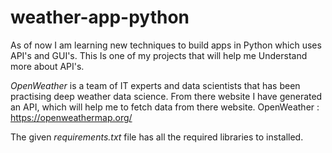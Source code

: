 # weather-app-python
As of now I am learning new techniques to build apps in Python which uses API's and GUI's. This Is one of my projects that will help me Understand more about API's. 

*OpenWeather* is a team of IT experts and data scientists that has been practising deep weather data science. From there website I have generated an API, which will help me to fetch data from there website.
OpenWeather : https://openweathermap.org/

The given *requirements.txt* file has all the required libraries to installed.
